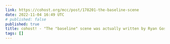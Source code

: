 ```yaml
---
link: https://cohost.org/mcc/post/178201-the-baseline-scene
date: 2022-11-04 16:49 UTC
# published: false
published: true
title: cohost! - "The "baseline" scene was actually written by Ryan Gosling"
tags: []
---
```



